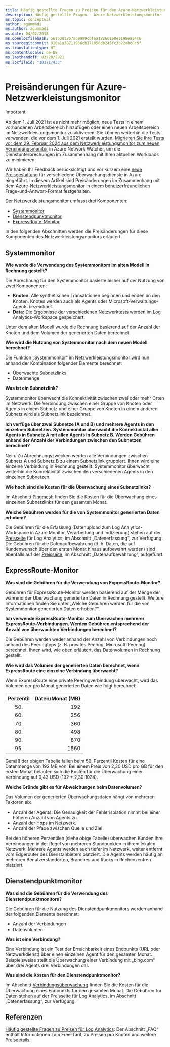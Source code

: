 ```yaml
---
title: Häufig gestellte Fragen zu Preisen für den Azure-Netzwerkleistungsmonitor | Microsoft-Dokumentation
description: Häufig gestellte Fragen – Azure-Netzwerkleistungsmonitor
ms.topic: conceptual
author: agummadi
ms.author: agummadi
ms.date: 04/02/2018
ms.openlocfilehash: 56163d3267a69099cbf6a18266168e9198ea04c6
ms.sourcegitcommit: 910a1a38711966cb171050db245fc3b22abc8c5f
ms.translationtype: HT
ms.contentlocale: de-DE
ms.lasthandoff: 03/20/2021
ms.locfileid: "101717433"
---
```

# <a name="pricing-changes-for-azure-network-performance-monitor"></a>Preisänderungen für Azure-Netzwerkleistungsmonitor

> [!IMPORTANT]
> Ab dem 1. Juli 2021 ist es nicht mehr möglich, neue Tests in einem vorhandenen Arbeitsbereich hinzufügen oder einen neuen Arbeitsbereich im Netzwerkleistungsmonitor zu aktivieren. Sie können weiterhin die Tests verwenden, die vor dem 1. Juli 2021 erstellt wurden. [Migrieren Sie Ihre Tests vor dem 29. Februar 2024 aus dem Netzwerkleistungsmonitor zum neuen Verbindungsmonitor](../../network-watcher/migrate-to-connection-monitor-from-network-performance-monitor.md) in Azure Network Watcher, um die Dienstunterbrechungen im Zusammenhang mit Ihren aktuellen Workloads zu minimieren.

Wir haben Ihr Feedback berücksichtigt und vor kurzem eine [neue Preisgestaltung](https://azure.microsoft.com/blog/introducing-a-new-way-to-purchase-azure-monitoring-services/) für verschiedene Überwachungsdienste in Azure eingeführt. In diesem Artikel sind Preisänderungen im Zusammenhang mit dem Azure-[Netzwerkleistungsmonitor](../../networking/network-monitoring-overview.md) in einem benutzerfreundlichen Frage-und-Antwort-Format festgehalten.

Der Netzwerkleistungsmonitor umfasst drei Komponenten:
* [Systemmonitor](../../networking/network-monitoring-overview.md#performance-monitor)
* [Dienstendpunktmonitor](../../networking/network-monitoring-overview.md)
* [ExpressRoute-Monitor](../../networking/network-monitoring-overview.md#expressroute-monitor)

In den folgenden Abschnitten werden die Preisänderungen für diese Komponenten des Netzwerkleistungsmonitors erläutert.

## <a name="performance-monitor"></a>Systemmonitor

**Wie wurde die Verwendung des Systemmonitors im alten Modell in Rechnung gestellt?**

Die Abrechnung für den Systemmonitor basierte bisher auf der Nutzung von zwei Komponenten:
* **Knoten**: Alle synthetischen Transaktionen beginnen und enden an den Knoten. Knoten werden auch als Agents oder Microsoft-Verwaltungs-Agents bezeichnet.
* **Data:** Die Ergebnisse der verschiedenen Netzwerktests werden im Log Analytics-Workspace gespeichert.

Unter dem alten Modell wurde die Rechnung basierend auf der Anzahl der Knoten und dem Volumen der generierten Daten berechnet. 

**Wie wird die Nutzung von Systemmonitor nach dem neuen Modell berechnet?**

Die Funktion „Systemmonitor“ im Netzwerkleistungsmonitor wird nun anhand der Kombination folgender Elemente berechnet: 

* Überwachte Subnetzlinks
* Datenmenge

**Was ist ein Subnetzlink?**

Systemmonitor überwacht die Konnektivität zwischen zwei oder mehr Orten im Netzwerk. Die Verbindung zwischen einer Gruppe von Knoten oder Agents in einem Subnetz und einer Gruppe von Knoten in einem anderen Subnetz wird als Subnetzlink bezeichnet.

**Ich verfüge über zwei Subnetze (A und B) und mehrere Agents in den einzelnen Subnetzen. Systemmonitor überwacht die Konnektivität aller Agents in Subnetz A mit allen Agents in Subnetz B. Werden Gebühren anhand der Anzahl der Verbindungen zwischen den Subnetzen berechnet?**

Nein. Zu Abrechnungszwecken werden alle Verbindungen zwischen Subnetz A und Subnetz B zu einem Subnetzlink gruppiert. Ihnen wird eine einzelne Verbindung in Rechnung gestellt. Systemmonitor überwacht weiterhin die Konnektivität zwischen den verschiedenen Agents in den einzelnen Subnetzen.

**Wie hoch sind die Kosten für die Überwachung eines Subnetzlinks?**

Im Abschnitt [Pingmesh](https://azure.microsoft.com/pricing/details/network-watcher/) finden Sie die Kosten für die Überwachung eines einzelnen Subnetzlinks für den gesamten Monat.

**Welche Gebühren werden für die von Systemmonitor generierten Daten erhoben?**

Die Gebühren für die Erfassung (Datenupload zum Log Analytics-Workspace in Azure Monitor, Verarbeitung und Indizierung) stehen auf der [Preisseite](https://azure.microsoft.com/pricing/details/log-analytics/) für Log Analytics, im Abschnitt „Datenerfassung“, zur Verfügung. Die Gebühren für die Datenaufbewahrung (d. h. Daten, die auf Kundenwunsch über den ersten Monat hinaus aufbewahrt werden) sind ebenfalls auf der [Preisseite](https://azure.microsoft.com/pricing/details/log-analytics/), im Abschnitt „Datenaufbewahrung“, aufgeführt.


## <a name="expressroute-monitor"></a>ExpressRoute-Monitor

**Was sind die Gebühren für die Verwendung von ExpressRoute-Monitor?**

Gebühren für ExpressRoute-Monitor werden basierend auf der Menge der während der Überwachung generierten Daten in Rechnung gestellt. Weitere Informationen finden Sie unter „Welche Gebühren werden für die von Systemmonitor generierten Daten erhoben?“.

**Ich verwende ExpressRoute-Monitor zum Überwachen mehrerer ExpressRoute-Verbindungen. Werden Gebühren entsprechend der Anzahl von überwachten Verbindungen berechnet?**

Die Gebühren werden weder anhand der Anzahl von Verbindungen noch anhand des Peeringtyps (z. B. privates Peering, Microsoft-Peering) berechnet. Ihnen wird, wie oben erläutert, das Datenvolumen in Rechnung gestellt.

**Wie wird das Volumen der generierten Daten berechnet, wenn ExpressRoute eine einzelne Verbindung überwacht?**

Wenn ExpressRoute eine private Peeringverbindung überwacht, wird das Volumen der pro Monat generierten Daten wie folgt berechnet:

|Perzentil      |Daten/Monat (MB)|
| :---:          |           ---:|
|50.<sup></sup> |            192|
|60.<sup></sup> |            256|
|70.<sup></sup> |            360|
|80.<sup></sup> |            498|
|90.<sup></sup> |            870|
|95.<sup></sup> |           1560|


Gemäß der obigen Tabelle fallen beim 50. Perzentil Kosten für eine Datenmenge von 192 MB von. Bei einem Preis von 2,30 USD pro GB für den ersten Monat belaufen sich die Kosten für die Überwachung einer Verbindung auf 0,43 USD (192 * 2,30:1024).

**Welche Gründe gibt es für Abweichungen beim Datenvolumen?**

Das Volumen der generierten Überwachungsdaten hängt von mehreren Faktoren ab:
* Anzahl der Agents. Die Genauigkeit der Fehlerisolation nimmt bei einer höheren Anzahl von Agents zu.
* Anzahl der Hops im Netzwerk.
* Anzahl der Pfade zwischen Quelle und Ziel.

Bei den höheren Perzentilen (siehe obige Tabelle) überwachen Kunden ihre Verbindungen in der Regel von mehreren Standpunkten in ihrem lokalen Netzwerk. Mehrere Agents werden auch tiefer im Netzwerk, weiter entfernt vom Edgerouter des Dienstanbieters platziert. Die Agents werden häufig an mehreren Benutzerstandorten, Branches und Racks in Rechenzentren platziert.

## <a name="service-endpoint-monitor"></a>Dienstendpunktmonitor

**Was sind die Gebühren für die Verwendung des Dienstendpunktmonitors?**

Die Gebühren für die Nutzung des Dienstendpunktmonitors werden anhand der folgenden Elemente berechnet:
* Anzahl der Verbindungen
* Datenvolumen

**Was ist eine Verbindung?**

Eine Verbindung ist ein Test der Erreichbarkeit eines Endpunkts (URL oder Netzwerkdienst) über einen einzelnen Agent für den gesamten Monat. Beispielsweise stellt die Überwachung einer Verbindung mit „bing.com“ über drei Agents drei Verbindungen dar.

**Was sind die Kosten für den Dienstendpunktmonitor?**

Im Abschnitt [Verbindungsüberwachung](https://azure.microsoft.com/pricing/details/network-watcher/) finden Sie die Kosten für die Überwachung eines Endpunkts für den gesamten Monat. Die Gebühren für Daten stehen auf der [Preisseite](https://azure.microsoft.com/pricing/details/log-analytics/) für Log Analytics, im Abschnitt „Datenerfassung“, zur Verfügung.

## <a name="references"></a>Referenzen

[Häufig gestellte Fragen zu Preisen für Log Analytics](https://azure.microsoft.com/pricing/details/log-analytics/): Der Abschnitt „FAQ“ enthält Informationen zum Free-Tarif, zu Preisen pro Knoten und weitere Preisdetails.
